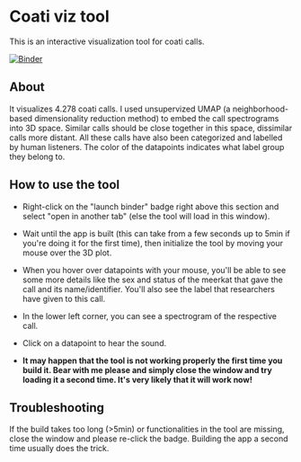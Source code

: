 # Coati viz tool

This is an interactive visualization tool for coati calls.

[![Binder](https://mybinder.org/badge_logo.svg)](https://mybinder.org/v2/gh/marathomas/coati_viz/HEAD?urlpath=%2Fvoila%2Frender%2Fcoati_viz_tool.ipynb)



## About

It visualizes 4.278 coati calls. I used unsupervized UMAP (a neighborhood-based dimensionality reduction method) to embed the call spectrograms into 3D space. Similar calls should be close together in this space, dissimilar calls more distant. All these calls have also been categorized and labelled by human listeners. The color of the datapoints indicates what label group they belong to.


## How to use the tool

* Right-click on the "launch binder" badge right above this section and select "open in another tab" (else the tool will load in this window). 

* Wait until the app is built (this can take from a few seconds up to 5min if you're doing it for the first time), then initialize the tool by moving your mouse over the 3D plot. 

* When you hover over datapoints with your mouse, you'll be able to see some more details like the sex and status of the meerkat that gave the call and its name/identifier. You'll also see the label that researchers have given to this call. 
* In the lower left corner, you can see a spectrogram of the respective call. 
* Click on a datapoint to hear the sound.

* **It may happen that the tool is not working properly the first time you build it. Bear with me please and simply close the window and try loading it a second time. It's very likely that it will work now!**

## Troubleshooting

If the build takes too long (>5min) or functionalities in the tool are missing, close the window and please re-click the badge. Building the app a second time usually does the trick.



